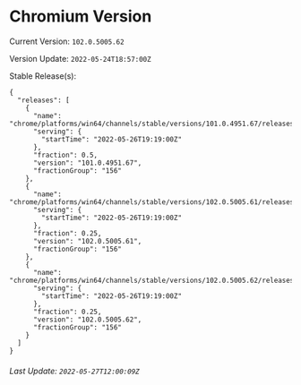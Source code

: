 # Chromium Version

Current Version: `102.0.5005.62`

Version Update: `2022-05-24T18:57:00Z`

Stable Release(s):
```
{
  "releases": [
    {
      "name": "chrome/platforms/win64/channels/stable/versions/101.0.4951.67/releases/1653592740",
      "serving": {
        "startTime": "2022-05-26T19:19:00Z"
      },
      "fraction": 0.5,
      "version": "101.0.4951.67",
      "fractionGroup": "156"
    },
    {
      "name": "chrome/platforms/win64/channels/stable/versions/102.0.5005.61/releases/1653592740",
      "serving": {
        "startTime": "2022-05-26T19:19:00Z"
      },
      "fraction": 0.25,
      "version": "102.0.5005.61",
      "fractionGroup": "156"
    },
    {
      "name": "chrome/platforms/win64/channels/stable/versions/102.0.5005.62/releases/1653592740",
      "serving": {
        "startTime": "2022-05-26T19:19:00Z"
      },
      "fraction": 0.25,
      "version": "102.0.5005.62",
      "fractionGroup": "156"
    }
  ]
}
```

###### Last Update: `2022-05-27T12:00:09Z`
